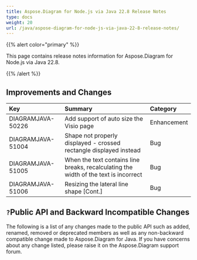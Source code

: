 ```yaml
---
title: Aspose.Diagram for Node.js via Java 22.8 Release Notes
type: docs
weight: 20
url: /java/aspose-diagram-for-node-js-via-java-22-8-release-notes/
---
```


{{% alert color="primary" %}}

This page contains release notes information for Aspose.Diagram for Node.js via Java 22.8.

{{% /alert %}}
## **Improvements and Changes** ##

|**Key**|**Summary**|**Category**|
| :- | :- | :- |
|DIAGRAMJAVA-50226|Add support of auto size the Visio page|Enhancement|
|DIAGRAMJAVA-51004|Shape not properly displayed - crossed rectangle displayed instead|Bug|
|DIAGRAMJAVA-51005|When the text contains line breaks, recalculating the width of the text is incorrect|Bug|
|DIAGRAMJAVA-51006|Resizing the lateral line shape [Cont.]|Bug|

## `?`**Public API and Backward Incompatible Changes**
The following is a list of any changes made to the public API such as added, renamed, removed or deprecated members as well as any non-backward compatible change made to Aspose.Diagram for Java. If you have concerns about any change listed, please raise it on the Aspose.Diagram support forum.
